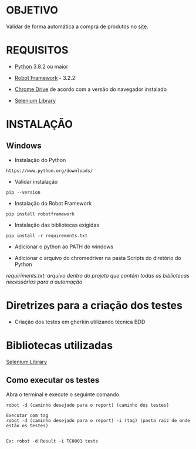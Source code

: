# OBJETIVO

Validar de forma automática a compra de produtos no [site](https://www.saucedemo.com/). 

# REQUISITOS

- [Python](https://www.python.org/downloads/) 3.8.2 ou maior

- [Robot Framework](https://robotframework.org/?tab=1#getting-started) - 3.2.2

- [Chrome Drive](https://chromedriver.storage.googleapis.com/index.html) de acordo com a versão do navegador instalado

- [Selenium Library](https://github.com/robotframework/SeleniumLibrary/#installation)

# INSTALAÇÃO

## Windows

- Instalação do Python

```
https://www.python.org/downloads/
```

- Validar instalação

```
pip --version
```

- Instalação do Robot Framework

```
pip install robotframework
```

- Instalação das bibliotecas exigidas

```
pip install -r requirements.txt
```
- Adicionar o python ao PATH do windows

- Adicionar o arquivo do chromedriver na pasta Scripts do diretório do Python

*requiriments.txt: arquivo dentro do projeto que contém todas as bibliotecas necessárias para a automação*

# Diretrizes para a criação dos testes

- Criação dos testes em gherkin utilizando técnica BDD

# Bibliotecas utilizadas

[Selenium Library](https://github.com/robotframework/SeleniumLibrary/#installation)

## Como executar os testes

Abra o terminal e execute o seguinte comando.

```
robot -d (caminho desejado para o report) (caminho dos testes)

Executar com tag
robot -d (caminho desejado para o report) -i (tag) (pasta raiz de onde estão os testes)


Ex: robot -d Result -i TC0001 tests
```
